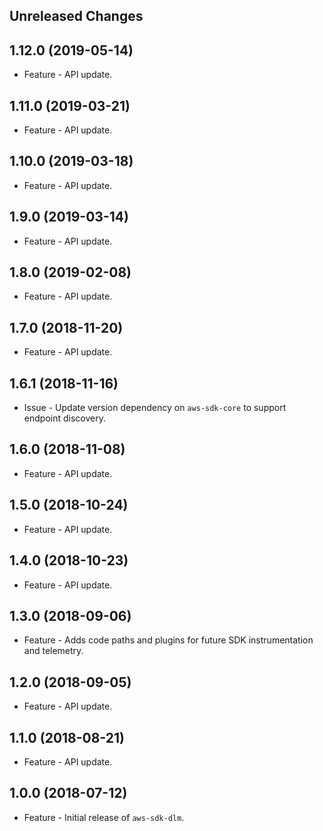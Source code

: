 Unreleased Changes
------------------

1.12.0 (2019-05-14)
------------------

* Feature - API update.

1.11.0 (2019-03-21)
------------------

* Feature - API update.

1.10.0 (2019-03-18)
------------------

* Feature - API update.

1.9.0 (2019-03-14)
------------------

* Feature - API update.

1.8.0 (2019-02-08)
------------------

* Feature - API update.

1.7.0 (2018-11-20)
------------------

* Feature - API update.

1.6.1 (2018-11-16)
------------------

* Issue - Update version dependency on `aws-sdk-core` to support endpoint discovery.

1.6.0 (2018-11-08)
------------------

* Feature - API update.

1.5.0 (2018-10-24)
------------------

* Feature - API update.

1.4.0 (2018-10-23)
------------------

* Feature - API update.

1.3.0 (2018-09-06)
------------------

* Feature - Adds code paths and plugins for future SDK instrumentation and telemetry.

1.2.0 (2018-09-05)
------------------

* Feature - API update.

1.1.0 (2018-08-21)
------------------

* Feature - API update.

1.0.0 (2018-07-12)
------------------

* Feature - Initial release of `aws-sdk-dlm`.

